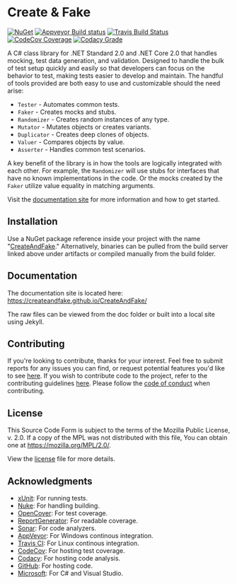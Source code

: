 # Create & Fake

[![NuGet](https://img.shields.io/badge/nuget-v1.7.0-blue.svg?style=flat)](https://www.nuget.org/packages/CreateAndFake) [![Appveyor Build status](https://ci.appveyor.com/api/projects/status/rmbj86u333y66hfw/branch/master?svg=true)](https://ci.appveyor.com/project/Werebunny/createandfake/branch/master) [![Travis Build Status](https://travis-ci.org/CreateAndFake/CreateAndFake.svg?branch=master)](https://travis-ci.org/CreateAndFake/CreateAndFake) [![CodeCov Coverage](https://codecov.io/gh/CreateAndFake/CreateAndFake/branch/master/graph/badge.svg)](https://codecov.io/gh/CreateAndFake/CreateAndFake/branch/master) [![Codacy Grade](https://api.codacy.com/project/badge/Grade/cc753a1417c24f6dba43e2386e89005a)](https://www.codacy.com/app/Werebunny/CreateAndFake?utm_source=github.com&amp;utm_medium=referral&amp;utm_content=CreateAndFake/CreateAndFake&amp;utm_campaign=Badge_Grade)

A C# class library for .NET Standard 2.0 and .NET Core 2.0 that handles mocking, test data generation, and validation. Designed to handle the bulk of test setup quickly and easily so that developers can focus on the behavior to test, making tests easier to develop and maintain. The handful of tools provided are both easy to use and customizable should the need arise:

* `Tester` - Automates common tests.
* `Faker` - Creates mocks and stubs.
* `Randomizer` - Creates random instances of any type.
* `Mutator` - Mutates objects or creates variants.
* `Duplicator` - Creates deep clones of objects.
* `Valuer` - Compares objects by value.
* `Asserter` - Handles common test scenarios.

A key benefit of the library is in how the tools are logically integrated with each other. For example, the `Randomizer` will use stubs for interfaces that have no known implementations in the code. Or the mocks created by the `Faker` utilize value equality in matching arguments.

Visit the [documentation site](https://createandfake.github.io/CreateAndFake/) for more information and how to get started.

## Installation

Use a NuGet package reference inside your project with the name "[CreateAndFake](https://www.nuget.org/packages/CreateAndFake)." Alternatively, binaries can be pulled from the build server linked above under artifacts or compiled manually from the build folder.

## Documentation

The documentation site is located here: https://createandfake.github.io/CreateAndFake/

The raw files can be viewed from the doc folder or built into a local site using Jekyll.

## Contributing

If you're looking to contribute, thanks for your interest. Feel free to submit reports for any issues you can find, or request potential features you'd like to see [here](../../issues). If you wish to contribute code to the project, refer to the contributing guidelines [here](docs/CONTRIBUTING.md). Please follow the [code of conduct](docs/CODE_OF_CONDUCT.md) when contributing.

## License

This Source Code Form is subject to the terms of the Mozilla Public License, v. 2.0. If a copy of the MPL was not distributed with this file, You can obtain one at https://mozilla.org/MPL/2.0/.

View the [license](LICENSE.txt) file for more details.

## Acknowledgments

* [xUnit](https://xunit.github.io/): For running tests.
* [Nuke](https://nuke.build/): For handling building.
* [OpenCover](https://github.com/OpenCover/opencover): For test coverage.
* [ReportGenerator](https://danielpalme.github.io/ReportGenerator/): For readable coverage.
* [Sonar](https://www.sonarsource.com/products/codeanalyzers/sonarcsharp.html): For code analyzers.
* [AppVeyor](https://www.appveyor.com/): For Windows continous integration.
* [Travis CI](https://travis-ci.org/): For Linux continous integration.
* [CodeCov](https://codecov.io/): For hosting test coverage.
* [Codacy](https://www.codacy.com/): For hosting code analysis.
* [GitHub](https://github.com/): For hosting code.
* [Microsoft](https://visualstudio.microsoft.com/vs/features/net-development/): For C# and Visual Studio.
